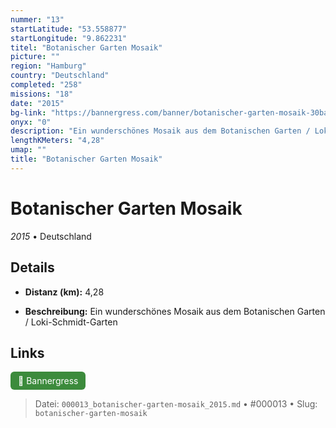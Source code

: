 ```yaml
---
nummer: "13"
startLatitude: "53.558877"
startLongitude: "9.862231"
titel: "Botanischer Garten Mosaik"
picture: ""
region: "Hamburg"
country: "Deutschland"
completed: "258"
missions: "18"
date: "2015"
bg-link: "https://bannergress.com/banner/botanischer-garten-mosaik-30ba"
onyx: "0"
description: "Ein wunderschönes Mosaik aus dem Botanischen Garten / Loki-Schmidt-Garten"
lengthKMeters: "4,28"
umap: ""
title: "Botanischer Garten Mosaik"
---
```

# Botanischer Garten Mosaik

*2015* • Deutschland



## Details
- **Distanz (km):** 4,28



- **Beschreibung:** Ein wunderschönes Mosaik aus dem Botanischen Garten / Loki-Schmidt-Garten


## Links
<div style="margin-top: 0.5em;">
<a href="https://bannergress.com/banner/botanischer-garten-mosaik-30ba" target="_blank" style="display:inline-block;margin-right:8px;padding:6px 12px;background-color:#3c8b3c;color:white;text-decoration:none;border-radius:6px;">🔗 Bannergress</a>

</div>


> Datei: `000013_botanischer-garten-mosaik_2015.md` • #000013 • Slug: `botanischer-garten-mosaik`
